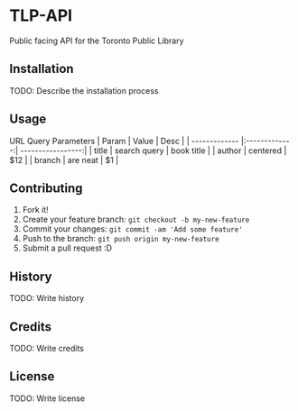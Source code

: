 # TLP-API
Public facing API for the Toronto Public Library
## Installation
TODO: Describe the installation process
## Usage
URL Query Parameters
| Param         | Value         | Desc              |
| ------------- |:-------------:| -----------------:|
| title         | search query  | book title        |
| author        | centered      |   $12             |
| branch        | are neat      |    $1             |

## Contributing
1. Fork it!
2. Create your feature branch: `git checkout -b my-new-feature`
3. Commit your changes: `git commit -am 'Add some feature'`
4. Push to the branch: `git push origin my-new-feature`
5. Submit a pull request :D
## History
TODO: Write history
## Credits
TODO: Write credits
## License
TODO: Write license
